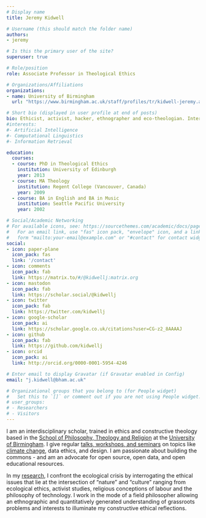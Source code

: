 ```yaml
---
# Display name
title: Jeremy Kidwell

# Username (this should match the folder name)
authors:
- jeremy

# Is this the primary user of the site?
superuser: true

# Role/position
role: Associate Professor in Theological Ethics

# Organizations/Affiliations
organizations:
- name: University of Birmingham
  url: "https://www.birmingham.ac.uk/staff/profiles/tr/kidwell-jeremy.aspx"

# Short bio (displayed in user profile at end of posts)
bio: Ethicist, activist, hacker, ethnographer and eco-theologian. Interdisciplinary and unafraid.
#interests:
#- Artificial Intelligence
#- Computational Linguistics
#- Information Retrieval

education:
  courses:
  - course: PhD in Theological Ethics
    institution: University of Edinburgh
    year: 2013
  - course: MA Theology
    institution: Regent College (Vancouver, Canada)
    year: 2009
  - course: BA in English and BA in Music
    institution: Seattle Pacific University
    year: 2002

# Social/Academic Networking
# For available icons, see: https://sourcethemes.com/academic/docs/page-builder/#icons
#   For an email link, use "fas" icon pack, "envelope" icon, and a link in the
#   form "mailto:your-email@example.com" or "#contact" for contact widget.
social:
- icon: paper-plane
  icon_pack: fas
  link: '/contact'
- icon: comments
  icon_pack: fab
  link: https://matrix.to/#/@kidwellj:matrix.org
- icon: mastodon
  icon_pack: fab
  link: https://scholar.social/@kidwellj
- icon: twitter
  icon_pack: fab
  link: https://twitter.com/kidwellj
- icon: google-scholar
  icon_pack: ai
  link: https://scholar.google.co.uk/citations?user=CG-z2_8AAAAJ
- icon: github
  icon_pack: fab
  link: https://github.com/kidwellj
- icon: orcid
  icon_pack: ai
  link: http://orcid.org/0000-0001-5954-4246

# Enter email to display Gravatar (if Gravatar enabled in Config)
email: "j.kidwell@bham.ac.uk"

# Organizational groups that you belong to (for People widget)
#   Set this to `[]` or comment out if you are not using People widget.
# user_groups:
# - Researchers
# - Visitors
---
```


I am an interdisciplinary scholar, trained in ethics and constructive theology based in the [School of Philosophy, Theology and Religion](http://www.birmingham.ac.uk/schools/ptr/index.aspx) at the [University of Birmingham](http://www.birmingham.ac.uk/). I give regular [talks, workshops, and seminars](talks/) on topics like [climate change](summary_env_writing/), data ethics, and design. I am passionate about building the commons - and am an advocate for open source, open data, and open educational resources.

In my [research](publication/), I confront the ecological crisis by interrogating the ethical issues that lie at the intersection of “nature” and “culture” ranging from ecological ethics, activist studies, religious conceptions of labour and the philosophy of technology. I work in the mode of a field philosopher allowing an ethnographic and quantitatively generated understanding of grassroots problems and interests to illuminate my constructive ethical reflections.